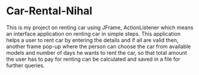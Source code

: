 # Car-Rental-Nihal
This is my project on renting car using JFrame, ActionListener which means an interface application on renting car in simple steps.
This application helps a user to rent car by entering the details and if all are valid then, another frame pop-up where the person can choose the car from available models and number of days he wants to rent the car, so that total amount the user has to pay for renting can be calculated and saved in a file for further queries.

